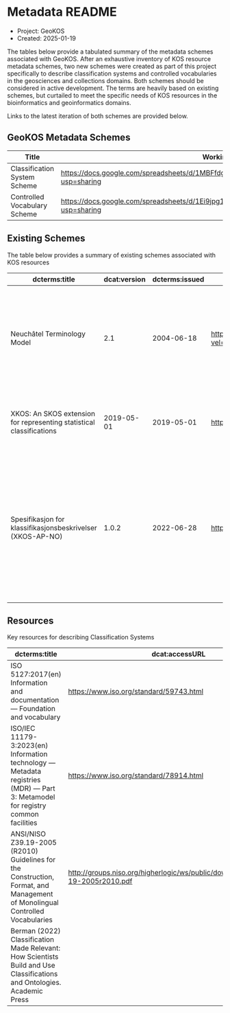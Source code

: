 # Metadata README
- Project: GeoKOS  
- Created: 2025-01-19  

The tables below provide a tabulated summary of the metadata schemes associated with GeoKOS. After an exhaustive inventory of KOS resource metadata schemes, two new schemes were created
as part of this project specifically to describe classification systems and controlled vocabularies in the geosciences and collections domains. Both schemes should be considered in active development. The terms are heavily based 
on existing schemes, but curtailed to meet the specific needs of KOS resources in the bioinformatics and geoinformatics domains. 

Links to the latest iteration of both schemes are provided below. 

## GeoKOS Metadata Schemes
| Title | Working Sheets                                                                                        |
| -- |-------------------------------------------------------------------------------------------------------|
| Classification System Scheme | https://docs.google.com/spreadsheets/d/1MBFfdgb2a1CPmZYRbwhJoyx8aKMqxyfZLlAupQjcPnk/edit?usp=sharing  |
| Controlled Vocabulary Scheme | https://docs.google.com/spreadsheets/d/1Ei9jpg1y4Prf4jOJEufzA3wbRzR49jKDsXVIiJhZOL0/edit?usp=sharing  |

## Existing Schemes
The table below provides a summary of existing schemes associated with KOS resources  
  
| dcterms:title | dcat:version | dcterms:issued | dcat:accessURL | dcterms:description                                                                                                                                                                                                                                                                               |
| -- | -- | -- | -- |---------------------------------------------------------------------------------------------------------------------------------------------------------------------------------------------------------------------------------------------------------------------------------------------------|
| Neuchâtel Terminology Model | 2.1 | 2004-06-18 | https://dzs.gov.hr/UserDocsImages/dokumenti%20EN/Neuchatelversion2.1.pdf?vel=218023 | The Neuchâtel Terminology was developed by the Neuchâtel group in an endeavour to arrive at a common language and a common perception of the structure of classifications and the links between them                                                                                              |
| XKOS: An SKOS extension for representing statistical classifications | 2019-05-01 | 2019-05-01 | https://rdf-vocabulary.ddialliance.org/xkos.html | An extension of SKOS for managing statistical classifications and concept management systems                                                       |
| Spesifikasjon for klassifikasjonsbeskrivelser (XKOS-AP-NO) | 1.0.2 | 2022-06-28 | https://data.norge.no/specification/xkos-ap-no | The purpose of the specification is to facilitate a common way of describing and making classifications available. A common way of describing the structure and content of a classification will make it easier for users of a classification to understand and use the classification correctly. |

## Resources
Key resources for describing Classification Systems  

| dcterms:title | dcat:accessURL | dcterms:description |
| -- | -- | -- |
| ISO 5127:2017(en) Information and documentation — Foundation and vocabulary | https://www.iso.org/standard/59743.html |
| ISO/IEC 11179-3:2023(en) Information technology — Metadata registries (MDR) — Part 3: Metamodel for registry common facilities | https://www.iso.org/standard/78914.html |
| ANSI/NISO Z39.19-2005 (R2010) Guidelines for the Construction, Format, and Management of Monolingual Controlled Vocabularies | http://groups.niso.org/higherlogic/ws/public/download/12591/z39-19-2005r2010.pdf |
| Berman (2022) Classification Made Relevant: How Scientists Build and Use Classifications and Ontologies. Academic Press | |


